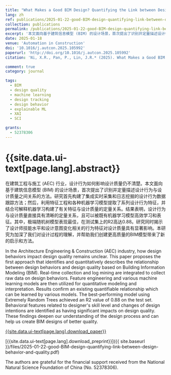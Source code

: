 ```yaml
---
title: "What Makes a Good BIM Design? Quantifying the Link between Design Behavior and Quality"
lang: zh
ref: publications/2025-01-22-good-BIM-design-quantifying-link-between-design-behavior-and-quality
collection: publications
permalink: /publications/2025-01-22-good-BIM-design-quantifying-link-between-design-behavior-and-quality
excerpt: '本文面向基于建筑信息模型 (BIM) 的设计场景，首次提出了识别并定量描述设计行为与设计质量之间关系的方法。研究表明，设计行为与质量具有清晰的定量关系，且设计师技能水平、设计意图变化相关特征对设计质量具有显著影响'
date: 2025-01-18
venue: 'Automation in Construction'
doi: '10.1016/j.autcon.2025.105992'
paperurl: 'http://doi.org/10.1016/j.autcon.2025.105992'
citation: 'Ni, X.R., Pan, P., Lin, J.R.* (2025). What Makes a Good BIM Design? Quantifying the Link between Design Behavior and Quality. <i>Automation in Construction</i>, 171, 105992. doi: 10.1016/j.autcon.2025.105992'

comment: true
category: journal

tags: 
  - BIM
  - design quality
  - machine learning
  - design tracking
  - design behavior
  - explainable ML
  - XAI
  - SCI

grants:
  - 52378306
---
```


{{site.data.ui-text[page.lang].abstract}}
====

在建筑工程与施工 (AEC) 行业，设计行为如何影响设计质量仍不清楚。本文面向基于建筑信息模型 (BIM) 的设计场景，首次提出了识别并定量描述设计行为与设计质量之间关系的方法。研究首先构建了集成实时采集和日志挖掘的设计行为数据跟踪方法；然后，利用特征工程和各种机器学习模型提取了系列设计行为特征，并结合可解释机器学习构建了有关特征与设计质量的定量关系。结果表明，设计行为与设计质量直接具有清晰的定量关系，且可以被既有机器学习模型高效学习和表征。其中，极端随机树模型表现最佳，在测试集上的R2高达0.88。研究同时揭示了设计师技能水平和设计意图变化相关的行为特征对设计质量具有显著影响。本研究为加深了我们对设计过程的理解，并帮助我们创建更高质量的BIM模型带来了新的启示和方法。

In the Architecture Engineering & Construction (AEC) industry, how design behaviors impact design quality remains unclear. This paper proposes the first approach that identifies and quantitatively describes the relationship between design behaviors and design quality based on Building Information Modeling (BIM). Real-time collection and log mining are integrated to collect raw data on design behaviors. Feature engineering and various machine learning models are then utilized for quantitative modeling and interpretation. Results confirm an existing quantifiable relationship which can be learned by various models. The best-performing model using Extremely Random Trees achieved an R2 value of 0.88 on the test set. Behavioral features related to designer's skill level and changes of design intentions are identified as having significant impacts on design quality. These findings deepen our understanding of the design process and can help us create BIM designs of better quality.

[{{site.data.ui-text[page.lang].download_paper}}]({{page.paperurl}})

[{{site.data.ui-text[page.lang].download_preprint}}]({{ site.baseurl }}/files/2025-01-22-good-BIM-design-quantifying-link-between-design-behavior-and-quality.pdf)

The authors are grateful for the financial support received from the National Natural Science Foundation of China (No. 52378306).